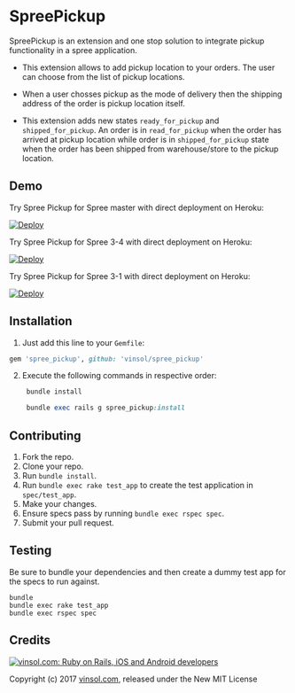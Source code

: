 SpreePickup
=============

SpreePickup is an extension and one stop solution to integrate pickup functionality in a spree application.

* This extension allows to add pickup location to your orders. The user can choose from the list of pickup locations.

* When a user chosses pickup as the mode of delivery then the shipping address of the order is pickup location itself.

* This extension adds new states `ready_for_pickup` and `shipped_for_pickup`. An order is in `read_for_pickup` when the order has arrived at pickup location while order is in `shipped_for_pickup` state when the order has been shipped from warehouse/store to the pickup location.

Demo
----
Try Spree Pickup for Spree master with direct deployment on Heroku:

[![Deploy](https://www.herokucdn.com/deploy/button.svg)](https://heroku.com/deploy?template=https://github.com/vinsol-spree-contrib/spree-demo-heroku/tree/spree-pickup-master)

Try Spree Pickup for Spree 3-4 with direct deployment on Heroku:

[![Deploy](https://www.herokucdn.com/deploy/button.svg)](https://heroku.com/deploy?template=https://github.com/vinsol-spree-contrib/spree-demo-heroku/tree/spree-pickup-3-4)

Try Spree Pickup for Spree 3-1 with direct deployment on Heroku:

[![Deploy](https://www.herokucdn.com/deploy/button.svg)](https://heroku.com/deploy?template=https://github.com/vinsol-spree-contrib/spree-demo-heroku/tree/spree-pickup-3-1)

## Installation

1. Just add this line to your `Gemfile`:
  ```ruby
  gem 'spree_pickup', github: 'vinsol/spree_pickup'
  ```

2. Execute the following commands in respective order:

   ```ruby
    bundle install
    ```

   ```ruby
    bundle exec rails g spree_pickup:install
    ```

Contributing
------------

1. Fork the repo.
2. Clone your repo.
3. Run `bundle install`.
4. Run `bundle exec rake test_app` to create the test application in `spec/test_app`.
5. Make your changes.
6. Ensure specs pass by running `bundle exec rspec spec`.
7. Submit your pull request.

Testing
-------

Be sure to bundle your dependencies and then create a dummy test app for the specs to run against.

```shell
bundle
bundle exec rake test_app
bundle exec rspec spec
```

Credits
-------

[![vinsol.com: Ruby on Rails, iOS and Android developers](http://vinsol.com/vin_logo.png "Ruby on Rails, iOS and Android developers")](http://vinsol.com)

Copyright (c) 2017 [vinsol.com](http://vinsol.com "Ruby on Rails, iOS and Android developers"), released under the New MIT License

